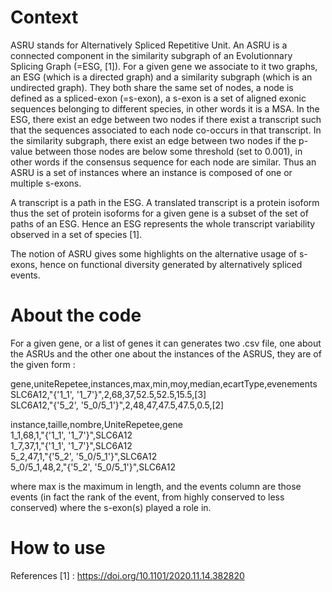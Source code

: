 # Context

ASRU stands for Alternatively Spliced Repetitive Unit. An ASRU is a connected component in the similarity subgraph of an Evolutionnary Splicing Graph (=ESG, [1]). 
For a given gene we associate to it two graphs, an ESG (which is a directed graph) and a similarity subgraph (which is an undirected graph). They both share the same set of nodes, a node is defined as a spliced-exon (=s-exon), a s-exon is a set of aligned exonic sequences belonging to different species, in other words it is a MSA. In the ESG, there exist an edge between two nodes if there exist a transcript such that the sequences associated to each node co-occurs in that transcript. In the similarity subgraph, there exist an edge between two nodes if the p-value between those nodes are below some threshold (set to 0.001), in other words if the consensus sequence for each node are similar.
Thus an ASRU is a set of instances where an instance is composed of one or multiple s-exons.

A transcript is a path in the ESG. A translated transcript is a protein isoform thus the set of protein isoforms for a given gene is a subset of the set of paths of an ESG.
Hence an ESG represents the whole transcript variability observed in a set of species [1].

The notion of ASRU gives some highlights on the alternative usage of s-exons, hence on functional diversity generated by alternatively spliced events.

# About the code

For a given gene, or a list of genes it can generates two .csv file, one about the ASRUs and the other one about the instances of the ASRUS, they are of the given form : <br />

gene,uniteRepetee,instances,max,min,moy,median,ecartType,evenements <br />
SLC6A12,"{'1_1', '1_7'}",2,68,37,52.5,52.5,15.5,[3] <br />
SLC6A12,"{'5_2', '5_0/5_1'}",2,48,47,47.5,47.5,0.5,[2]

instance,taille,nombre,UniteRepetee,gene <br />
1_1,68,1,"{'1_1', '1_7'}",SLC6A12 <br />
1_7,37,1,"{'1_1', '1_7'}",SLC6A12 <br />
5_2,47,1,"{'5_2', '5_0/5_1'}",SLC6A12 <br />
5_0/5_1,48,2,"{'5_2', '5_0/5_1'}",SLC6A12

where max is the maximum in length, and the events column are those events (in fact the rank of the event, from highly conserved to less conserved) where the s-exon(s) played a role in.




# How to use

References
[1] : https://doi.org/10.1101/2020.11.14.382820
